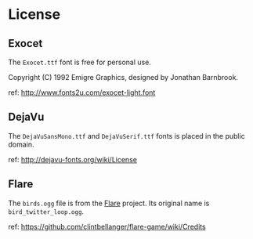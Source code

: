 License
=======

Exocet
------

The `Exocet.ttf` font is free for personal use.

Copyright (C) 1992 Emigre Graphics, designed by Jonathan Barnbrook.

ref: http://www.fonts2u.com/exocet-light.font

DejaVu
------

The `DejaVuSansMono.ttf` and `DejaVuSerif.ttf` fonts is placed in the public
domain.

ref: http://dejavu-fonts.org/wiki/License

Flare
-----

The `birds.ogg` file is from the [Flare][] project. Its original name is
`bird_twitter_loop.ogg`.

ref: https://github.com/clintbellanger/flare-game/wiki/Credits

[Flare]: https://github.com/clintbellanger/flare-game/
